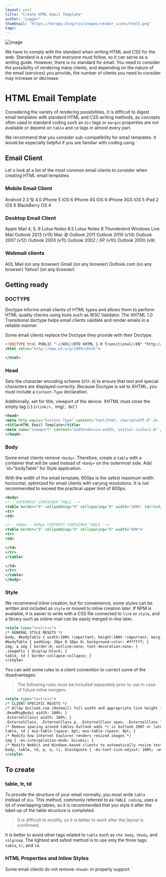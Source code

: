 ```yaml
---
layout: post
title: "Create HTML Email Template"
author: "Logger"
thumbnail: "https://heropy.blog/css/images/vendor_icons/html5.png"
tags: 
---
```



![image](https://heropy.blog/css/images/vendor_icons/html5.png)

We have to comply with the standard when writing HTML and CSS for the web.
Standard is a rule that everyone must follow, so it can serve as a writing guide.
However, there is no standard for email.
You need to consider the possibility of rendering many clients, and depending on the nature of the email (services) you provide, the number of clients you need to consider may increase or decrease.

# HTML Email Template

Considering the variety of rendering possibilities, it is difficult to digest email templates with standard HTML and CSS writing methods, as concepts often used in standard coding such as `div` tags or `margin` properties are not available or depend on `table` and `td` tags in almost every part.

We recommend that you consider sub-compatibility for email templates.
It would be especially helpful if you are familiar with coding using `<table>.

## Email Client

Let`s look at a list of the most common email clients to consider when creating HTML email templates.

### Mobile Email Client

Android 2.3 및 4.0
iPhone 5 iOS 6
iPhone 4S iOS 6
iPhone 3GS iOS 5
iPad 2 iOS 6
BlackBerry OS 4

### Desktop Email Client

Apple Mail 4, 5, 6
Lotus Notes 8.5
Lotus Notes 8
Thunderbird
Windows Live Mail
Outlook 2013 (v15)
Mac 용 Outlook 2011
Outlook 2010 (v14)
Outlook 2007 (v12)
Outlook 2003 (v11)
Outlook 2002 / XP (v10)
Outlook 2000 (v9)

### Webmail clients

AOL Mail (on any browser)
Gmail (on any browser)
Outlook.com (on any browser)
Yahoo! (on any browser)

## Getting ready

### DOCTYPE

Doctype informs email clients of HTML types and allows them to perform HTML quality checks using tools such as W3C Validator.
The XHTML 1.0 Transitional doctype helps email clients validate and render emails in a reliable manner.

Some email clients replace the Doctype they provide with their Doctype.

```xml
<!DOCTYPE html PUBLIC "-//W3C//DTD XHTML 1.0 Transitional//EN" "http://www.w3.org/TR/xhtml1/DTD/xhtml1-transitional.dtd">
<html xmlns="http://www.w3.org/1999/xhtml">

</html>

```

### Head

Sets the character encoding scheme (`UTF-8`) to ensure that text and special characters are displayed correctly.
Because Doctype is set to XHTML, you must include a `Content-Type` declaration.

Additionally, set for title, viewport of the device.
XHTML must close the empty tag (`/`).(`<link/>, `img/`, `br/`)

```xml
<head>
<meta http-equiv="Content-Type" content="text/html; charset=UTF-8" />
<title>HTML Email Template</title>
<meta name="viewport" content="width=device-width, initial-scale=1.0" />
</head>

```

### Body

Some email clients remove `<body>`.
Therefore, create a `table` with a container that will be used instead of `<body>` on the outermost side.
Add `id="bodyTable" for Style application.

With the width of the email template, 600px is the safest maximum width horizontal, optimized for email clients with varying resolutions.
It is not recommended to exceed the practical upper limit of 800px.

```xml
<body>
<!-- OUTERMOST CONTAINER TABLE -->
<table border="0" cellpadding="0" cellspacing="0" width="100%" id="bodyTable">
<tr>
<td>

<!-- 600px - 800px CONTENTS CONTAINER TABLE -->
<table border="0" cellpadding="0" cellspacing="0" width="600">
<tr>
<td>

</td>
</tr>
</table>

</td>
</tr>
</table>
</body>

```

### Style

We recommend inline creation, but for convenience, some styles can be written and included as `style` or moved to inline creation later.
If NPM is available, it is easier to write with a CSS file connected to `link` or `style`, and a library such as online-mail can be easily merged in-line later.

```xml
<style type="text/css">
/* GENERAL STYLE RESETS */
body, #bodyTable { width:100% !important; height:100% !important; margin:0; padding:0; }
#bodyTable { padding: 20px 0 30px 0; background-color: #ffffff; }
img, a img { border:0; outline:none; text-decoration:none; }
.imageFix { display:block; }
table, td { border-collapse:collapse; }
</style>

```

You can add some rules to a client convention to correct some of the disadvantages:

> The following rules must be included separately prior to use in case of future inline mergers:

```xml
<style type="text/css">
/* CLIENT-SPECIFIC RESETS */
/* Allow Outlook.com (Hotmail) full width and appropriate line height */
.ReadMsgBody{ width: 100%; }
.ExternalClass{ width: 100%; }
.ExternalClass, .ExternalClass p, .ExternalClass span, .ExternalClass font, .ExternalClass td, .ExternalClass div { line-height: 100%; }
/* Remove spacing around tables Outlook adds */ in Outlook 2007 or later
table, td { mso-table-lspace: 0pt; mso-table-rspace: 0pt; }
/* Modify how Internet Explorer renders resized images */
img { -ms-interpolation-mode: bicubic; }
/* Modify Webkit and Windows-based clients to automatically resize text */
body, table, td, p, a, li, blockquote { -ms-text-size-adjust: 100%; -webkit-text-size-adjust: 100%; }
</style>

```

## To create

### table, tr, td

To provide the structure of your email normally, you must write `table` instead of `div`.
This method, commonly referred to as `TABLE coding`, uses a lot of overlapping tables, so it is recommended that you style it after the label-up of the table structure is completed.

> It is difficult to modify, so it is better to work after the layout is confirmed.

It is better to avoid other tags related to `table` such as `the body`, `tbody`, and `colgroup`.
The lightest and safest method is to use only the three tags: `table`, `tr`, and `td`.

### HTML Properties and Inline Styles

Some email clients do not remove `<head>` or properly support `<style>.
Therefore, it is recommended that you structure the table with HTML properties.

In particular, it is recommended that `<table>` be initialized as follows:

```undefined
<table border="0" cellpadding="0" cellspacing="0" width="100%"></table>

```

<table><thead><tr><th>property</th><th>value</th><th>meaning</th></tr></thead><tbody><tr><td>
 border</td><td><code>`1`</code><br><code>`0`</code></td><td>Presence of line</td></tr><tr
 ><td>cellpadding</td><td>Pixels</td><td>Inner margin of cell (td)</td></tr><tr><td>cellspacing</td><td>Pixels
 </td><td>Width between cells</td></tr><tr><td>width</td><td>Pixels<br><code>`%`</code></
 td><td>Width of table</td></tr></tbody></table>
 

<table><thead><tr><th>property</th><th>value</th><th>meaning</th></tr></thead><tbody><tr><td>
 align</td><td><code>`left`</code><br><code>`right`</code><br><code>`center`</code><br><code>
 `justify`</code><br><code>`char`</code></td><td>Align the contents of the cell horizontally</td></tr><tr><td>valign</
 td><td><code>`top`</code><br><code>`middle`</code><br><code>`bottom`</code><br><code>`baseline`
 </code></td><td>Vertical alignment of the cell contents</td></tr><tr><td>bgcolor</td><td>HEX Colors</td><td>
 Color(ex&gt; <code>`#ffffff`</code>)</td></tr><tr><td>width</td><td>Pixels<br><code>`%`</
 code></td><td>Horizontal width of cell</td></tr><tr><td>height</td><td>Pixels<br><code>`%`</code><
 /td><td>cell's vertical width</td></tr></tbody></table>
 

Inline style refers to creating a style with HTML attributes, such as `<td style="color: #ff0000;">".
This is useful and recommended if you do not support `<style> properly.

> Because inline styles have high style priorities, they are often overwritten when mixed with '<style>' or external CSS files.

### Nested Table

In many cases, the `colspan` and `rowspan` attributes are not supported.
Therefore, you should avoid merging (Merge) cells as follows:

![image](https://heropy.blog/images/screenshot/html_email_template_table_colspan.jpg)

```undefined
<table border="0" cellpadding="0" cellspacing="0" width="100%">
<tr>
<td></td>
<td></td>
<td></td>
</tr>
<tr>
<td></td>
<td colspan="2"></td>
</tr>
<tr>
<td colspan="3"></td>
</tr>
</table>

```

You can nest tables to create the same effect as merged.
It`s more complex, but it`s safely rendered on almost every email client.

![image](https://heropy.blog/images/screenshot/html_email_template_table_nested.jpg)

```xml
<table border="" cellpadding="0" cellspacing="0" width="100%">
<tr>
<td>
<table border="" cellpadding="0" cellspacing="0" width="100%">
<tr>
<td></td>
<td></td>
<td></td>
</tr>
</table>
</td>
</tr>
<tr>
<td>
<table border="" cellpadding="0" cellspacing="0" width="100%">
<tr>
<td></td>
<td></td>
</tr>
</table>
</td>
</tr>
<tr>
<td>
<table border="" cellpadding="0" cellspacing="0" width="100%">
<tr>
<td></td>
</tr>
</table>
</td>
</tr>
</table>

```

### Color

For compatibility, use Hexadecimal Colors, which write like `#ffffff`.
Colors such as RGB, RGBA, and HSV are not supported by all email clients.

> Be careful not to use abbreviations such as '#fff'.

Use HTML `bgcolor` properties rather than CSS `background` properties.

```xml
<td bgcolor="#ff0000"></td>

```

### Single Class

Do not write multiple values of the `class` property.
You must create one single value.

```xml
<!-- MULTIPLE VALUES -->
<td class="table-data description bold"></td>

<!-- SINGLE VALUE -->
<td class="description"></td>

```

### CSS Properties

Do not use CSS shortening properties as follows.

```css
td {
font: 16px / 1.4 Arial, sans-serif;
}

```

Use individual properties.

```css
td {
font-size: 16px;
line-height: 1.4;
font-family: Arial, sans-serif;
}

```

### Image

You can use the image in HTML email, but there are a few caveats.

- Use absolute path
- Keep capacity below 250kb
- Enter width/length width (width, height)
- Enter alternate text (alt)

Please enter `width`, `height`, and `alt` properties for some email clients that remove images.

```xml
<img src="http://via.placeholder.com/200x100" alt="Some image" width="200" height="100">

```

In many cases, `<table>` is not suitable for reactive layouts, so it is written with a fixed layout, and some email clients are modified to display the width of the device regardless of the width specified.
In this case, you can fix the problem by inserting images of the same width as the specified width.

This is simply used to maintain the width of the specified table, so it is not displayed on the screen as follows:

```undefined
<td style="font-size: 0; line-height: 0; height: 0;" height="0">
<img alt="" src="http://via.placeholder.com/600x1" style="display: block;" width="600" height="0"/>
</td>

```

The following email layout was identified by Desktop Gmail (Chrome):

![image](https://heropy.blog/images/screenshot/html_email_template_desktop.jpg)

The layout identified by Mobile Gmail (Android) has changed.
If the result is not intended, there may be problems such as changing the text line or arbitrarily adjusting the width of each cell.

![image](https://heropy.blog/images/screenshot/html_email_template_mobile.jpg)

When you insert a fixed image, it can be displayed the same as the layout you saw on Desktop.
However, you should consider the overall screen reduction.

> If it was based on 600px, the overall screen reduction would not be a problem.

![image](https://heropy.blog/images/screenshot/html_email_template_mobile_use_to_fixed_image.jpg)

### Margins

`margin` of CSS is not available.
Instead, you can create margins with the width of the cell and the `padding`.

When using `padding`, you must complete the top, bottom, left, and right values.

```xml
<td style="padding: 0 0 30px 0"></td>

```

It may be a little uncomfortable, but in fact, the safest way is to use individual attributes as follows:

```xml
<td style="padding-top: 0; padding-right: 0; padding-bottom: 30px; padding-left: 0;"></td>

```

If you use SCSS as a CSS Pre-processor, you can write it conveniently using the nested properties.

```undefined
td {
padding: {
top: 0;
right: 0;
bottom: 30px;
left: 0;
}
}

```

When utilizing external margins other than internal margins, add empty cells to the margin location (to be used as margins).
Empty cells are blank characters (`)

```xml
<!-- HORIZONTAL MARGIN 30px -->
<td width="30" style="font-size: 0; line-height: 0;">
```

### Text

It is safer to use it with tags that contain styles such as `font`, `b`, `i`, and `u`.

```xml
<style type="text/css">
.bold {
font-weight: bold;
}
</style>
<td>
HTML <b class="bold">email</b> template
</td>

```

Combining style with `<font>` is the best way to ensure that the link`s primary color, blue, never appears.

```xml
<td>
<a href="https://google.com" target="_blank" style="color: #ff0000;"><font color="#ff0000">GOOGLE</font></a>
</td>

```

But `p`, `h1`, `h2`... Do not use the same paragraph, title tag.
This is rendered without style consistency across email clients and is very difficult to modify.

> In most cases, you can write '<td>.

### Conditional Comments

The keyword `mso` (Microsoft Outlook) can be used for conditional annotations.

```xml
<td>
<!--[if mso]>
OUTLOOK CONTENTS
<![endif]-->
<!--[if !mso]>
NON-OUTLOOK CONTENTS
<![endif]-->
<!--[if (gte mso 9)|(IE)]>
GREATER THAN EQUAL OUTLOOK 9 or INTERNET EXPLORER
<![endif]-->
</td>

```

- Outlook 2000: Version 9
- Outlook 2002: Version 10
- Outlook 2003: Version 11
- Outlook 2007: Version 12
- Outlook 2010: Version 14
- Outlook 2013: Version 15

<table><thead><tr><th style="text-align:center">symbol</th><th style="text-align:center">meaning</th><th style="text- align:center">example</th><th style="text-align:center">example interpretation</th></tr></thead><tbody><tr><td style="text-align :center"><code>`!`</code></td><td style="text-align:center">negative<br>(not)</td><td style="text-align: center"><code>`&lt;!--[if !IE]&gt;&lt;![endif]--&gt;`</code></td><td style="text-align:center"> Without IE browser</td></tr><tr><td style="text-align:center"><code>`lt`</code></td><td style="text-align :center">Small, less than<br>(less than)</td><td style="text-align:center"><code>`&lt;!--[if lt IE 9]&gt;&lt;! [endif]--&gt;`</code></td><td style="text-align:center">Under IE9</td></tr><tr><td style="text-align: center"><code>`lte`</code></td><td style="text-align:center">Less than or equal to, less than <br>(less than equal)</td><td style= "text-align:center"><code>`&lt;!--[if lte IE 8]&gt;&lt;![endif]--&gt;`</code></td><td style="text -align:center">IE8 or less</td></tr><tr><td style="text-align:center"><code>`gt`</code></td><td st yle="text-align:center">greater than <br>(greater than)</td><td style="text-align:center"><code>`&lt;!--[if gt IE 6 ]&gt;&lt;![endif]--&gt;`</code></td><td style="text-align:center">IE6 exceeded</td></tr><tr><td style ="text-align:center"><code>`gte`</code></td><td style="text-align:center">greater than equal<br>(greater than equal)</ td><td style="text-align:center"><code>`&lt;!--[if gte IE 7]&gt;&lt;![endif]--&gt;`</code></td> <td style="text-align:center">IE7 or later</td></tr><tr><td style="text-align:center"><code>`&amp;`</code></ td><td style="text-align:center">and<br>(and)</td><td style="text-align:center"><code>`&lt;!--[if (gt IE 6) &amp; (lte IE 9)]&gt;&lt;![endif]--&gt;`</code></td><td style="text-align:center">Over IE6 ~ Below IE9</td></ tr><tr><td style="text-align:center"><code>`|`</code></td><td style="text-align:center"> or <br>(or) </td><td style="text-align:center">-</td><td style="text-align:center">-</td></tr></tbody></table>
 

### Bulletproof Buttons

In many cases, an image button has been used for tables.
However, the Image button creates a critical issue where the link does not work when the email client removes the use of the image.
In this case, there is a solution through Microsoft Vector Markup Language (VML).

```xml
<td>
<!--[if mso]>
<v:roundrect xmlns:v="urn:schemas-microsoft-com:vml" xmlns:w="urn:schemas-microsoft-com:office:word" href="https://google.com" style="height: 40px; v-text-anchor: middle; width:200px;
<w:anchorlock/>
<center style="color:#147e94;font-family:sans-serif;font-size:13px;font-weight:bold;">Button</center>
</v:roundrect>
<![endif]-->
<a href="https://google.com"
style="background-color: #2bcae3; border: 1px solid #1caeba; border-radius: 20px; color: #147e94; display: inline-block; font-family: sans-serif; font-size: 13px; font-weight
</td>

```

There is an easier way to consider sub-compatibility.
However, the entire area of the button cannot be set to a link range.

```xml
<td bgcolor="#2bcae3" align="center" width="200" style="border: 1px solid #1caeba; border-radius: 20px; -webkit-text-size-adjust: none;">
<a href="https://google.com" style="color: #147e94; font-family: sans-serif; font-size: 13px; font-weight: bold; line-height: 40px; text-decoration: none;"><font color="#147e94">Button</
</td>

```

![image](https://heropy.blog/images/screenshot/html_email_template_bulletproof_button.jpg)

## Verification

Examine the document you worked on in the W3C Validator.
If you are not familiar with XHTML, you should especially look at the test results.

# References

https://templates.mailchimp.com/development/html/
https://webdesign.tutsplus.com/tutorials/what-you-should-know-about-html-email--webdesign-12908
https://www.campaignmonitor.com/css/text-fonts/font-face/
https://litmus.com/community/learning/13-foundations-email-coding-101